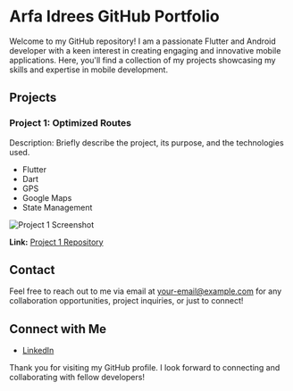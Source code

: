 # Arfa Idrees GitHub Portfolio

Welcome to my GitHub repository! I am a passionate Flutter and Android developer with a keen interest in creating engaging and innovative mobile applications. Here, you'll find a collection of my projects showcasing my skills and expertise in mobile development.

## Projects

### Project 1: Optimized Routes

Description: Briefly describe the project, its purpose, and the technologies used.

- Flutter
- Dart
- GPS
- Google Maps
- State Management 

![Project 1 Screenshot](/path/to/screenshot)

**Link:** [Project 1 Repository]([link-to-repository](https://github.com/arfaidrees/Frangoz-app-master))


## Contact

Feel free to reach out to me via email at [your-email@example.com](mailto:your-email@example.com) for any collaboration opportunities, project inquiries, or just to connect!

## Connect with Me

- [LinkedIn](www.linkedin.com/in/arfaidrees)

Thank you for visiting my GitHub profile. I look forward to connecting and collaborating with fellow developers!
